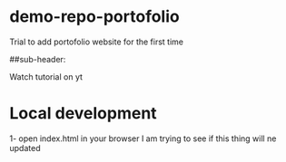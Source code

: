 # demo-repo-portofolio
Trial to add portofolio website for the first time


##sub-header:

Watch tutorial on yt

# Local development

1- open index.html in your browser I am trying to see if this thing will ne updated 

